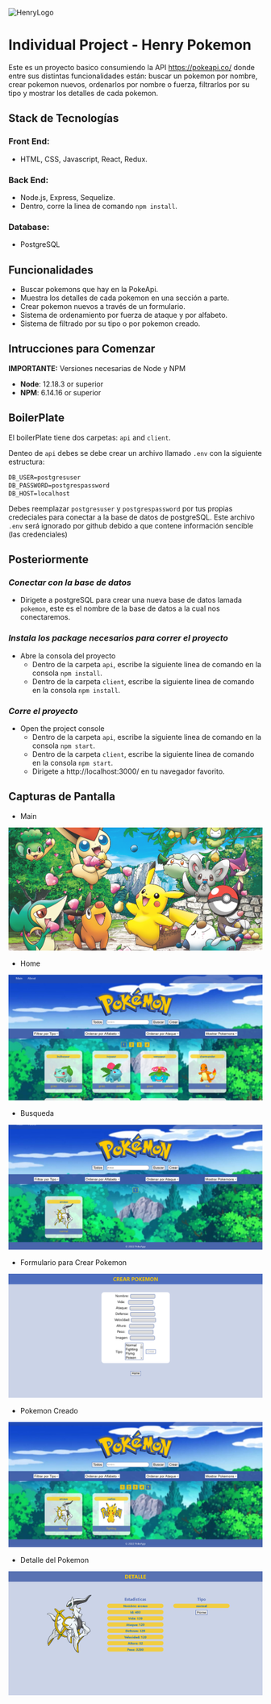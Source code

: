 ![HenryLogo](https://images7.alphacoders.com/592/592678.jpg)

# Individual Project - Henry Pokemon

Este es un proyecto basico consumiendo la API https://pokeapi.co/
donde entre sus distintas funcionalidades están: buscar un pokemon por nombre, crear pokemon nuevos,
ordenarlos por nombre o fuerza, filtrarlos por su tipo y mostrar los detalles de cada pokemon.

## Stack de Tecnologías

### Front End:
- HTML, CSS, Javascript, React, Redux.

### Back End:
- Node.js, Express, Sequelize.
- Dentro, corre la linea de comando `npm install`.

### Database:
- PostgreSQL

## Funcionalidades

- Buscar pokemons que hay en la PokeApi.
- Muestra los detalles de cada pokemon en una sección a parte.
- Crear pokemon nuevos a través de un formulario.
- Sistema de ordenamiento por fuerza de ataque y por alfabeto.
- Sistema de filtrado por su tipo o por pokemon creado.

## **Intrucciones para Comenzar** 

__IMPORTANTE:__ Versiones necesarias de Node y NPM 

 * __Node__: 12.18.3 or superior
 * __NPM__: 6.14.16 or superior
 
## BoilerPlate

El boilerPlate tiene dos carpetas: `api` and `client`.

Denteo de `api` debes se debe crear un archivo llamado `.env` con la siguiente estructura: 
```
DB_USER=postgresuser
DB_PASSWORD=postgrespassword
DB_HOST=localhost
```
Debes reemplazar `postgresuser` y `postgrespassword` por tus propias credeciales para conectar a la base de datos de postgreSQL. Este archivo `.env` será ignorado por github debido a que contene información sencible (las credenciales)

## Posteriormente
### _Conectar con la base de datos_

 - Dirigete a postgreSQL para crear una nueva base de datos lamada `pokemon`, este es el nombre de la base de datos a la cual nos conectaremos.

### _Instala los package necesarios para correr el proyecto_

- Abre la consola del proyecto
    + Dentro de la carpeta `api`, escribe la siguiente linea de comando en la consola `npm install`.
    + Dentro de la carpeta `client`, escribe la siguiente linea de comando en la consola `npm install`.

### _Corre el proyecto_

- Open the project console
    + Dentro de la carpeta `api`, escribe la siguiente linea de comando en la consola `npm start`.
    +  Dentro de la carpeta `client`, escribe la siguiente linea de comando en la consola `npm start`.
    +  Dirigete a  http://localhost:3000/ en tu navegador favorito. 

## Capturas de Pantalla

- Main

![home](https://raw.githubusercontent.com/Caarlos94/pokemon/main/client/src/img/Readme/main-Pokemon.png)

- Home 

![home](https://raw.githubusercontent.com/Caarlos94/pokemon/main/client/src/img/Readme/home-Pokemon.png)

- Busqueda 

![home](https://raw.githubusercontent.com/Caarlos94/pokemon/main/client/src/img/Readme/search-Pokemon.png)

- Formulario para Crear Pokemon

![home](https://raw.githubusercontent.com/Caarlos94/pokemon/main/client/src/img/Readme/create-Pokemon.png)

- Pokemon Creado 

![home](https://raw.githubusercontent.com/Caarlos94/pokemon/main/client/src/img/Readme/created-Pokemon.png)

- Detalle del Pokemon

![home](https://raw.githubusercontent.com/Caarlos94/pokemon/main/client/src/img/Readme/detail-Pokemon.png)
